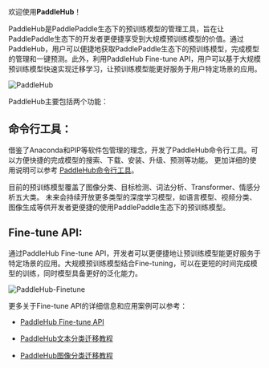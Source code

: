 欢迎使用**PaddleHub**！

PaddleHub是PaddlePaddle生态下的预训练模型的管理工具，旨在让PaddlePaddle生态下的开发者更便捷享受到大规模预训练模型的价值。通过PaddleHub，用户可以便捷地获取PaddlePaddle生态下的预训练模型，完成模型的管理和一键预测。此外，利用PaddleHub Fine-tune API，用户可以基于大规模预训练模型快速实现迁移学习，让预训练模型能更好服务于用户特定场景的应用。

![PaddleHub](https://raw.githubusercontent.com/PaddlePaddle/PaddleHub/release/v0.5.0/docs/imgs/paddlehub_figure.jpg)

PaddleHub主要包括两个功能：
## 命令行工具：

借鉴了Anaconda和PIP等软件包管理的理念，开发了PaddleHub命令行工具。可以方便快捷的完成模型的搜索、下载、安装、升级、预测等功能。
更加详细的使用说明可以参考
[PaddleHub命令行工具](https://github.com/PaddlePaddle/PaddleHub/tree/release/v0.5.0/docs/cmd_tool.md)。

目前的预训练模型覆盖了图像分类、目标检测、词法分析、Transformer、情感分析五大类。
未来会持续开放更多类型的深度学习模型，如语言模型、视频分类、图像生成等供开发者更便捷的使用PaddlePaddle生态下的预训练模型。


## Fine-tune API:

通过PaddleHub Fine-tune API，开发者可以更便捷地让预训练模型能更好服务于特定场景的应用。大规模预训练模型结合Fine-tuning，可以在更短的时间完成模型的训练，同时模型具备更好的泛化能力。

![PaddleHub-Finetune](https://raw.githubusercontent.com/PaddlePaddle/PaddleHub/release/v0.5.0/docs/imgs/paddlehub_finetune.jpg)

更多关于Fine-tune API的详细信息和应用案例可以参考：

* [PaddleHub Fine-tune API](https://github.com/PaddlePaddle/PaddleHub/tree/release/v0.5.0/docs/api/finetune_api.md)

* [PaddleHub文本分类迁移教程](https://github.com/PaddlePaddle/PaddleHub/tree/release/v0.5.0/docs/turtorial/nlp_tl_turtorial.md)

* [PaddleHub图像分类迁移教程](https://github.com/PaddlePaddle/PaddleHub/tree/release/v0.5.0/docs/turtorial/cv_tl_turtorial.md)
